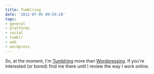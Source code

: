 ```yaml
---
title: Tumblring
date: '2012-07-05 09:59:28'
tags:
- general
- platforms
- social
- tumblr
- web
- wordpress
---
```


So, at the moment, I'm <a title="'ju:femaiz @ Tumblr" href="http://tumblr.euphemize.net/">Tumblring</a> more than <a href="/blog/">Wordpressing</a>. If you're interested (or bored) find me there until I review the way I work online.
